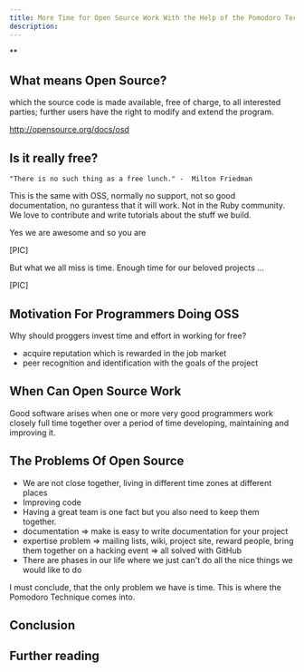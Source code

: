 ```yaml
---
title: More Time for Open Source Work With the Help of the Pomodoro Technique
description:
---
```

**


## What means Open Source?

which the source code is made available, free of charge, to all interested parties; further users have the right to
modify and extend the program.

http://opensource.org/docs/osd


## Is it really free?


    "There is no such thing as a free lunch." -  Milton Friedman


This is the same with OSS, normally no support, not so good documentation, no gurantess that it will work. Not in the
Ruby community. We love to contribute and write tutorials about the stuff we build.

Yes we are awesome and so you are

[PIC]


But what we all miss is time. Enough time for our beloved projects ...

[PIC]


## Motivation For Programmers Doing OSS

Why should proggers invest time and effort in working for free?

- acquire reputation which is rewarded in the job market
- peer recognition and identification with the goals of the project



## When Can Open Source Work

Good software arises when one or more very good programmers work closely full time together over a period of time
developing, maintaining and improving it.


## The Problems Of Open Source

- We are not close together, living in different time zones at different places
- Improving code
- Having a great team is one fact but you also need to keep them together.
- documentation => make is easy to write documentation for your project
- expertise problem => mailing lists, wiki, project site, reward people, bring them together on a hacking event => all solved with GitHub
- There are phases in our life where we just can't do all the nice things we would like to do


I must conclude, that the only problem we have is time. This is where the Pomodoro Technique comes into.



## Conclusion


## Further reading

